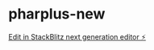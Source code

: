 # pharplus-new

[Edit in StackBlitz next generation editor ⚡️](https://stackblitz.com/~/github.com/seancoutinho/pharplus-new)